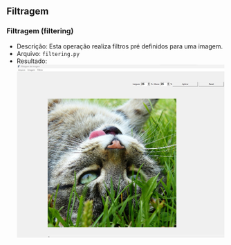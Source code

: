 ## Filtragem 

### Filtragem (filtering)
- Descrição: Esta operação realiza filtros pré definidos para uma imagem.
- Arquivo: `filtering.py`
- Resultado: ![Resultado com Possibilidade de Filtros](imagens/posprocess.jpg)